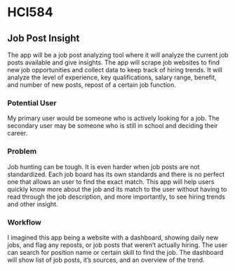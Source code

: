 # HCI584

## Job Post Insight
The app will be a job post analyzing tool where it will analyze the current job posts available and give insights. The app will scrape job websites to find new job opportunities and collect data to keep track of hiring trends. It will analyze the level of experience, key qualifications, salary range, benefit, and number of new posts, repost of a certain job function.

### Potential User
My primary user would be someone who is actively looking for a job. The secondary user may be someone who is still in school and deciding their career.

### Problem
Job hunting can be tough. It is even harder when job posts are not standardized. Each job board has its own standards and there is no perfect one that allows an user to find the exact match.
This app will help users quickly know more about the job and its match to the user without having to read through the job description, and more importantly, to see hiring trends and other insight.

### Workflow
I imagined this app being a website with a dashboard, showing daily new jobs, and flag any reposts, or job posts that weren’t actually hiring. The user can search for position name or certain skill to find the job. The dashboard will show list of job posts, it’s sources, and an overview of the trend.
